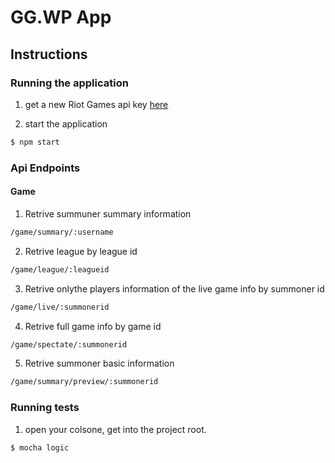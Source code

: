 # GG.WP App

## Instructions

### Running the application

1. get a new Riot Games api key  [here](https://developer.riotgames.com/)

2. start the application

```sh
$ npm start
```

### Api Endpoints

#### Game
1. Retrive summuner summary information

```sh
/game/summary/:username
```
2. Retrive league by league id

```sh
/game/league/:leagueid
```

3. Retrive onlythe players information of the live game info by summoner id

```sh
/game/live/:summonerid
```

4. Retrive full game info by game id

```sh
/game/spectate/:summonerid
```

5. Retrive summoner basic information

```sh
/game/summary/preview/:summonerid
```

### Running tests

1. open your colsone, get into the project root.

```sh
$ mocha logic
```